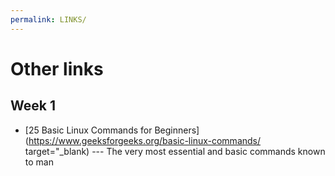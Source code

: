 ```yaml
---
permalink: LINKS/
---
```

# Other links
## Week 1
* [25 Basic Linux Commands for Beginners](https://www.geeksforgeeks.org/basic-linux-commands/ target="_blank) --- The very most essential and basic commands known to man
